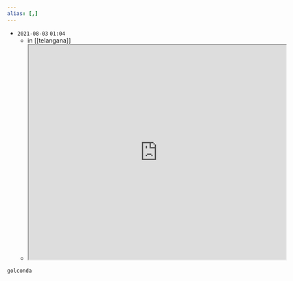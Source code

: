 ```yaml
---
alias: [,]
---
```


- `2021-08-03`  `01:04`
	- in [[telangana]]
	- <iframe src="https://en.wikipedia.org/wiki/Golconda_Fort" width="600" height="500" ></iframe>

```query
golconda
```
